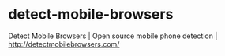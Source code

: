 # detect-mobile-browsers
Detect Mobile Browsers | Open source mobile phone detection | http://detectmobilebrowsers.com/
